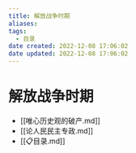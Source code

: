 ```yaml
---
title: 解放战争时期
aliases:
tags:
  - 目录
date created: 2022-12-08 17:06:02
date updated: 2022-12-08 17:06:02
---
```


# 解放战争时期

- [[唯心历史观的破产.md]]
- [[论人民民主专政.md]]
- [[📋目录.md]]
